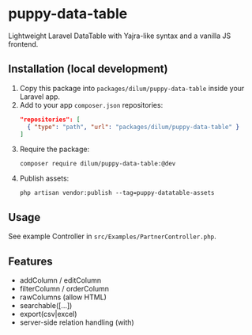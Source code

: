 # puppy-data-table

Lightweight Laravel DataTable with Yajra-like syntax and a vanilla JS frontend.

## Installation (local development)
1. Copy this package into `packages/dilum/puppy-data-table` inside your Laravel app.
2. Add to your app `composer.json` repositories:
   ```json
   "repositories": [
     { "type": "path", "url": "packages/dilum/puppy-data-table" }
   ]
   ```
3. Require the package:
   ```
   composer require dilum/puppy-data-table:@dev
   ```
4. Publish assets:
   ```
   php artisan vendor:publish --tag=puppy-datatable-assets
   ```

## Usage
See example Controller in `src/Examples/PartnerController.php`.

## Features
- addColumn / editColumn
- filterColumn / orderColumn
- rawColumns (allow HTML)
- searchable([...])
- export(csv|excel)
- server-side relation handling (with)
